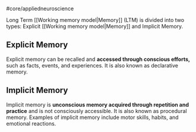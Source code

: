 #core/appliedneuroscience 

Long Term [[Working memory model|Memory]] (LTM) is divided into two types: Explicit [[Working memory model|Memory]] and Implicit Memory.

## Explicit Memory

Explicit memory can be recalled and **accessed through conscious efforts,** such as facts, events, and experiences. It is also known as declarative memory.

## Implicit Memory

Implicit memory is **unconscious memory acquired through repetition and practice** and is not consciously accessible. It is also known as procedural memory. Examples of implicit memory include motor skills, habits, and emotional reactions.
